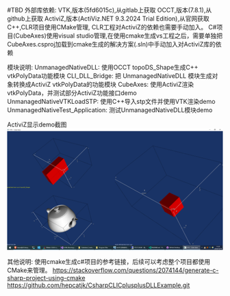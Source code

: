 #TBD
外部库依赖:
    VTK,版本(5fd6015c),从gitlab上获取
    OCCT,版本(7.8.1),从github上获取
    ActiviZ,版本(ActiViz.NET 9.3.2024 Trial Edition),从官网获取
C++,CLR项目使用CMake管理, CLR工程对ActiviZ的依赖也需要手动加入。
C#项目(CubeAxes)使用visual studio管理,在使用cmake生成vs工程之后，需要单独把CubeAxes.csproj加载到cmake生成的解决方案(.sln)中手动加入对ActiviZ库的依赖

模块说明:
    UnmanagedNativeDLL: 使用OCCT topoDS_Shape生成C++ vtkPolyData功能模块
    CLI_DLL_Bridge: 把 UnmanagedNativeDLL 模块生成对象转换成ActiviZ         vtkPolyData的功能模块
    CubeAxes: 使用ActiviZ渲染vtkPolyData，并测试部分ActiviZ功能接口demo
    UnmanagedNativeVTKLoadSTP: 使用C++导入stp文件并使用VTK渲染demo
    UnmanagedNativeTest_Application: 测试UnmanagedNativeDLL模块demo

ActiviZ显示demo截图![ActiviZ显示效果图](1.png)

其他说明:
    使用cmake生成c#项目的参考链接，后续可以考虑整个项目都使用CMake来管理。
    https://stackoverflow.com/questions/2074144/generate-c-sharp-project-using-cmake
    https://github.com/hepcatjk/CsharpCLICplusplusDLLExample.git